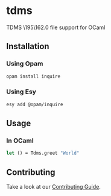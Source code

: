 # tdms

TDMS \195\162.0 file support for OCaml

## Installation

### Using Opam

```bash
opam install inquire
```

### Using Esy

```bash
esy add @opam/inquire
```

## Usage

### In OCaml

```ocaml
let () = Tdms.greet "World"
```

## Contributing

Take a look at our [Contributing Guide](CONTRIBUTING.md).